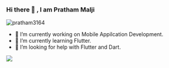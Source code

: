 ### Hi there 👋 , I am Pratham Malji
<p align="left"> <img src="https://komarev.com/ghpvc/?username=pratham3164&label=Profile Views&color=blue&style=plastic" alt="pratham3164" /> </p>
 
- 🔭 I’m currently working on Mobile Appilcation Development.
- 🌱 I’m currently learning Flutter.
- 🤔 I’m looking for help with Flutter and Dart.
<a href="https://github.com/pratham3164">
  <i,amg align="center" src="https://github-readme-stats.vercel.app/api/top-langs/?username=pratham3164&theme=dracula&line_langs_below=1" />
</a>
<a href="https://github.com/pratham3164"><img src="https://github-readme-stats.vercel.app/api?username=pratham3164&show_icons=true&theme=dracula&line_height=27" />
</a>
<!--
**pratham3164/pratham3164** is a ✨ _special_ ✨ repository because its `README.md` (this file) appears on your GitHub profile.

Here are some ideas to get you started:


- 👯 I’m looking to collaborate on ...

- 💬 Ask me about ...
- 📫 How to reach me: ...
- 😄 Pronouns: He/His
- ⚡ Fun fact: ...
-->
